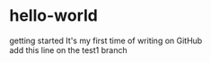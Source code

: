 # hello-world
getting started
It's my first time of writing on GitHub  
add this line on the test1 branch